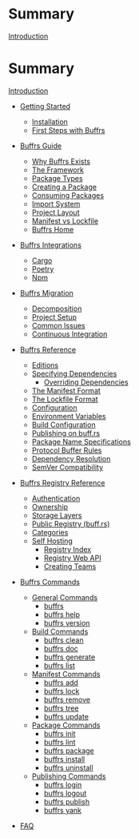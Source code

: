 # Summary

[Introduction](index.md)

# Summary

[Introduction](index.md)

* [Getting Started](getting-started/index.md)
    * [Installation](getting-started/installation.md)
    * [First Steps with Buffrs](getting-started/first-steps.md)

* [Buffrs Guide](guide/index.md)
    * [Why Buffrs Exists](guide/why-buffrs-exists.md)
    * [The Framework](guide/the-framework.md)
    * [Package Types](guide/package-types.md)
    * [Creating a Package](guide/creating-a-package.md)
    * [Consuming Packages](guide/consuming-packages.md)
    * [Import System](guide/import-system.md)
    * [Project Layout](guide/project-layout.md)
    * [Manifest vs Lockfile](guide/manifest-vs-lockfile.md)
    * [Buffrs Home](guide/buffrs-home.md)

* [Buffrs Integrations](integrations/index.md)
    * [Cargo](integrations/cargo.md)
    * [Poetry]()
    * [Npm]()

* [Buffrs Migration]()
    * [Decomposition]()
    * [Project Setup]()
    * [Common Issues]()
    * [Continuous Integration](migration/continuous-integration.md)

* [Buffrs Reference](reference/index.md)
    * [Editions](reference/editions.md)
    * [Specifying Dependencies]()
        * [Overriding Dependencies]()
    * [The Manifest Format]()
    * [The Lockfile Format]()
    * [Configuration]()
    * [Environment Variables]()
    * [Build Configuration]()
    * [Publishing on buff.rs]()
    * [Package Name Specifications]()
    * [Protocol Buffer Rules](reference/protocol-buffer-rules.md)
    * [Dependency Resolution]()
    * [SemVer Compatibility]()

* [Buffrs Registry Reference]()
	* [Authentication]()
	* [Ownership]()
	* [Storage Layers]()
	* [Public Registry (buff.rs)]()
	* [Categories]()
	* [Self Hosting]()
        * [Registry Index]()
        * [Registry Web API]()
		* [Creating Teams]()

* [Buffrs Commands](commands/index.md)
    * [General Commands](commands/general-commands.md)
        * [buffrs](commands/buffrs.md)
        * [buffrs help](commands/buffrs-help.md)
        * [buffrs version]()
    * [Build Commands](commands/build-commands.md)
        * [buffrs clean]()
        * [buffrs doc]()
        * [buffrs generate](commands/buffrs-generate.md)
        * [buffrs list](commands/buffrs-list.md)
    * [Manifest Commands](commands/manifest-commands.md)
        * [buffrs add](commands/buffrs-add.md)
        * [buffrs lock]()
        * [buffrs remove](commands/buffrs-remove.md)
        * [buffrs tree]()
        * [buffrs update]()
    * [Package Commands](commands/package-commands.md)
        * [buffrs init](commands/buffrs-init.md)
        * [buffrs lint](commands/buffrs-lint.md)
        * [buffrs package](commands/buffrs-package.md)
        * [buffrs install](commands/buffrs-install.md)
        * [buffrs uninstall](commands/buffrs-uninstall.md)
    * [Publishing Commands](commands/publishing-commands.md)
        * [buffrs login](commands/buffrs-login.md)
        * [buffrs logout](commands/buffrs-logout.md)
        * [buffrs publish](commands/buffrs-publish.md)
        * [buffrs yank]()

* [FAQ](faq.md)
